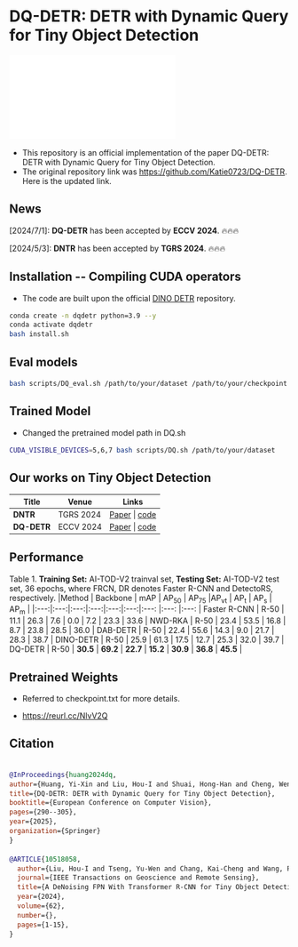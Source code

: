 # DQ-DETR: DETR with Dynamic Query for Tiny Object Detection

![method](./figure/model_final_V4.pdf)

* This repository is an official implementation of the paper DQ-DETR: DETR with Dynamic Query for Tiny Object Detection.
* The original repository link was https://github.com/Katie0723/DQ-DETR. Here is the updated link.


## News
[2024/7/1]: **DQ-DETR** has been accepted by **ECCV 2024**. 🔥🔥🔥

[2024/5/3]: **DNTR** has been accepted by **TGRS 2024**. 🔥🔥🔥


## Installation -- Compiling CUDA operators
* The code are built upon the official [DINO DETR](https://github.com/IDEA-Research/DINO) repository.

```sh
conda create -n dqdetr python=3.9 --y
conda activate dqdetr
bash install.sh
```

<!-- # bash scripts/DQ_eval.sh /nfs/home/hoiliu/dqdetr/weights/dqdetr_best305.pth -->
## Eval models
```sh
bash scripts/DQ_eval.sh /path/to/your/dataset /path/to/your/checkpoint
```

## Trained Model
* Changed the pretrained model path in DQ.sh
```sh
CUDA_VISIBLE_DEVICES=5,6,7 bash scripts/DQ.sh /path/to/your/dataset
```

## Our works on Tiny Object Detection 
| Title | Venue | Links |
|------|-------------|-------|
| **DNTR** | TGRS 2024  | [Paper](https://arxiv.org/abs/2406.05755) \| [code](https://github.com/hoiliu-0801/DNTR) |  \| - | 
| **DQ-DETR**| ECCV 2024 | [Paper](https://arxiv.org/abs/2404.03507)  \| [code](https://github.com/hoiliu-0801/DQ-DETR) |  \| [中文解读](https://blog.csdn.net/csdn_xmj/article/details/142813757) | 


## Performance
Table 1. **Training Set:** AI-TOD-V2 trainval set, **Testing Set:** AI-TOD-V2 test set, 36 epochs, where FRCN, DR denotes Faster R-CNN and DetectoRS, respectively.
|Method | Backbone | mAP | AP<sub>50</sub> | AP<sub>75</sub> |AP<sub>vt</sub> | AP<sub>t</sub>  | AP<sub>s</sub>  | AP<sub>m</sub> | 
|:---:|:---:|:---:|:---:|:---:|:---:|:---: |:---: |:---: |
Faster R-CNN | R-50 | 11.1 | 26.3 | 7.6 | 0.0 | 7.2 | 23.3 | 33.6 | 
NWD-RKA | R-50 | 23.4 | 53.5 | 16.8 | 8.7 | 23.8 | 28.5 | 36.0 |
DAB-DETR | R-50 | 22.4 | 55.6 | 14.3 | 9.0 | 21.7 | 28.3 | 38.7 | 
DINO-DETR | R-50 | 25.9 | 61.3 | 17.5 | 12.7 | 25.3 | 32.0 | 39.7 | 
DQ-DETR | R-50 | **30.5** | **69.2** | **22.7** | **15.2** | **30.9** | **36.8** | **45.5** | 



## Pretrained Weights 
* Referred to checkpoint.txt for more details.

* https://reurl.cc/NlvV2Q


## Citation
```bibtex

@InProceedings{huang2024dq,
author={Huang, Yi-Xin and Liu, Hou-I and Shuai, Hong-Han and Cheng, Wen-Huang},
title={DQ-DETR: DETR with Dynamic Query for Tiny Object Detection},
booktitle={European Conference on Computer Vision},
pages={290--305},
year={2025},
organization={Springer}
}

@ARTICLE{10518058,
  author={Liu, Hou-I and Tseng, Yu-Wen and Chang, Kai-Cheng and Wang, Pin-Jyun and Shuai, Hong-Han and Cheng, Wen-Huang},
  journal={IEEE Transactions on Geoscience and Remote Sensing}, 
  title={A DeNoising FPN With Transformer R-CNN for Tiny Object Detection}, 
  year={2024},
  volume={62},
  number={},
  pages={1-15},
}